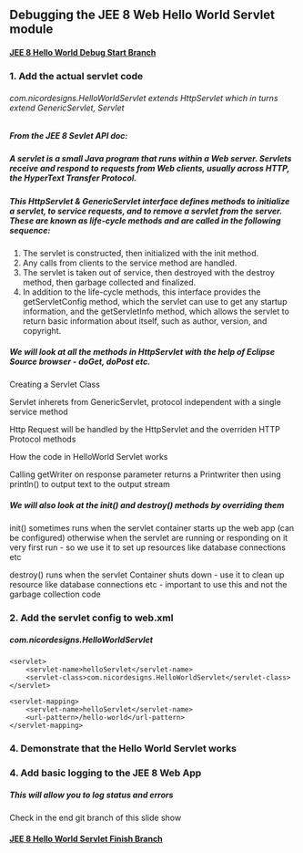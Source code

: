 ## Debugging the JEE 8 Web Hello World Servlet module

#### [JEE 8 Hello World Debug Start Branch](https://github.com/NicorDesigns/javawebdevcourse/tree/jee8web-servlet-start)

### 1. Add the actual servlet code

###### com.nicordesigns.HelloWorldServlet extends HttpServlet which in turns extend GenericServlet, Servlet

##### From the JEE 8 Sevlet API doc: 

##### A servlet is a small Java program that runs within a Web server. Servlets receive and respond to requests from Web clients, usually across HTTP, the HyperText Transfer Protocol.
##### This HttpServlet & GenericServlet interface defines methods to initialize a servlet, to service requests, and to remove a servlet from the server. These are known as life-cycle methods and are called in the following sequence:

1. The servlet is constructed, then initialized with the init method.
2. Any calls from clients to the service method are handled.
3. The servlet is taken out of service, then destroyed with the destroy method, then garbage collected and finalized.
4. In addition to the life-cycle methods, this interface provides the getServletConfig method, which the servlet can use to get any startup information, and the getServletInfo method, which allows the servlet to return basic information about itself, such as author, version, and copyright.

##### We will look at all the methods in HttpServlet with the help of Eclipse Source browser - doGet, doPost etc.
Creating a Servlet Class
					
Servlet inherets from GenericServlet, protocol independent with a single service method

Http Request will be handled by the HttpServlet and the overriden HTTP Protocol methods
						
How the code in HelloWorld Servlet works 

Calling getWriter on response parameter returns a Printwriter then using println() to output text to the output stream
						
##### We will also look at the init() and destroy() methods by overriding them

init() sometimes runs when the servlet container starts up the web app (can be configured) otherwise when the servlet are running or responding on it very first run - so we use it to set up resources like database connections etc

destroy() runs when the servlet Container shuts down - use it to clean up resource like database connections etc - important to use this and not the garbage collection code



      

### 2. Add the servlet config to web.xml

##### com.nicordesigns.HelloWorldServlet

	<servlet>
		<servlet-name>helloServlet</servlet-name>
		<servlet-class>com.nicordesigns.HelloWorldServlet</servlet-class>
	</servlet>

	<servlet-mapping>
		<servlet-name>helloServlet</servlet-name>
		<url-pattern>/hello-world</url-pattern>
	</servlet-mapping>


#####  

### 4. Demonstrate that the Hello World Servlet works

### 4. Add basic logging to the JEE 8 Web App

##### This will allow you to log status and errors 
 

Check in the end git branch of this slide show 
#### [JEE 8 Hello World Servlet Finish Branch](https://github.com/NicorDesigns/javawebdevcourse/tree/jee8web-servlet-finish)

    

